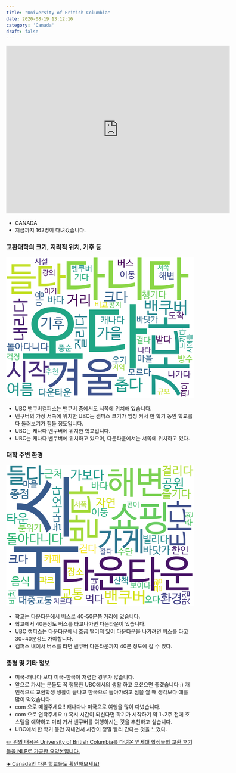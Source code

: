 ```yaml
---
title: "University of British Columbia"
date: 2020-08-19 13:12:16
category: 'Canada'
draft: false
---
```


<iframe
width="600"
height="450"
frameborder="0" style="border:0"
src="https://www.google.com/maps/embed/v1/place?key=AIzaSyC9e1AME-pVmWC4hBpFdu5S4dKzyepa3HQ&q=University+of+British+Columbia&center=49.2606052,-123.2459938&zoom=14" allowfullscreen>
</iframe>

* CANADA
* 지금까지 162명이 다녀갔습니다. 

### 교환대학의 크기, 지리적 위치, 기후 등

![gen_info-WordCloud](../univ_wordclouds_okt/gen_info/CA000012_gen_info_okt.png)

* UBC 밴쿠버캠퍼스는 밴쿠버 중에서도 서쪽에 위치해 있습니다.
* 밴쿠버의 가장 서쪽에 위치한 UBC는 캠퍼스 크기가 엄청 커서 한 학기 동안 학교를 다 둘러보기가 힘들 정도입니다.
* UBC는 캐나다 밴쿠버에 위치한 학교입니다.
* UBC는 캐나다 밴쿠버에 위치하고 있으며, 다운타운에서는 서쪽에 위치하고 있다.


### 대학 주변 환경

![env_info-WordCloud](../univ_wordclouds_okt/env_info/CA000012_env_info_okt.png)

* 학교는 다운타운에서 버스로 40-50분쯤 거리에 있습니다.
* 학교에서 40분정도 버스를 타고나가면 다운타운이 있습니다.
* UBC 캠퍼스는 다운타운에서 조금 떨어져 있어 다운타운을 나가려면 버스를 타고 30~40분정도 가야합니다.
* 캠퍼스 내에서 버스를 타면 밴쿠버 다운타운까지 40분 정도에 갈 수 있다.


### 총평 및 기타 정보 
* 미국-캐나다 보다 미국-한국이 저렴한 경우가 많습니다.
* 앞으로 가시는 분들도 꼭 행복한 UBC에서의 생활 하고 오셨으면 좋겠습니다 :) 개인적으로 교환학생 생활이 끝나고 한국으로 돌아가려고 짐을 쌀 때 생각보다 애를 많이 먹었습니다.
* com 으로 메일주세요!! 캐나다나 미국으로 여행을 많이 다녔습니다.
* com 으로 연락주세요 :) 혹시 시간이 되신다면 학기가 시작하기 약 1~2주 전에 호스텔을 예약하고 미리 가서 밴쿠버를 여행하시는 것을 추천하고 싶습니다.
* UBC에서 한 학기 동안 지내면서 시간이 정말 빨리 간다는 것을 느꼈다.


[✏️ 위의 내용은 University of British Columbia를 다녀온 연세대 학생들의 교환 후기들을 NLP로 가공한 요약본입니다.](http://oia.yonsei.ac.kr/partner/expReport.asp?ucode=CA000012&bgbn=A)

[✈️ Canada의 다른 학교들도 확인해보세요!](https://yonsei-exchange.netlify.app/?category=Canada)

